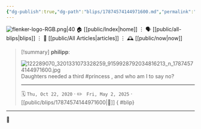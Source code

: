 ```yaml
---
{"dg-publish":true,"dg-path":"blips/17874574144971600.md","permalink":"/blips/17874574144971600/","title":"philipp on instagram @ 2020-10-22"}
---
```



<div class="transclusion internal-embed is-loaded"><div class="markdown-embed">




![flenker-logo-RGB.png|40](/img/user/attachments/flenker-logo-RGB.png)
🏠 [[public/Index\|home]]  ⋮ 🗣️ [[public/all-blips\|blips]] ⋮  📝 [[public/All Articles\|articles]]  ⋮ 🕰️ [[public/now\|now]]


</div></div>


> [!summary] **philipp**:
>
> ![122289070_3201331073328259_9159928792034816213_n_17874574144971600.jpg](/img/user/attachments/122289070_3201331073328259_9159928792034816213_n_17874574144971600.jpg)
> Daughters needed a third #princess , and who am I to say no?
> - - -
>
> 🗓️ <code>Thu, Oct 22, 2020</code>  · ✏️ <code> Fri, May 2, 2025</code>  · [[public/blips/17874574144971600\|🔗]]
{ #blip}


- - -

 👾
